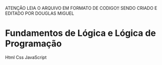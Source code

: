 ATENÇÂO LEIA O ARQUIVO EM FORMATO DE CODIGO!!
SENDO CRIADO E EDITADO POR DOUGLAS MIGUEL
# Fundamentos de Lógica e Lógica de Programação  

Html
Css
JavaScript




